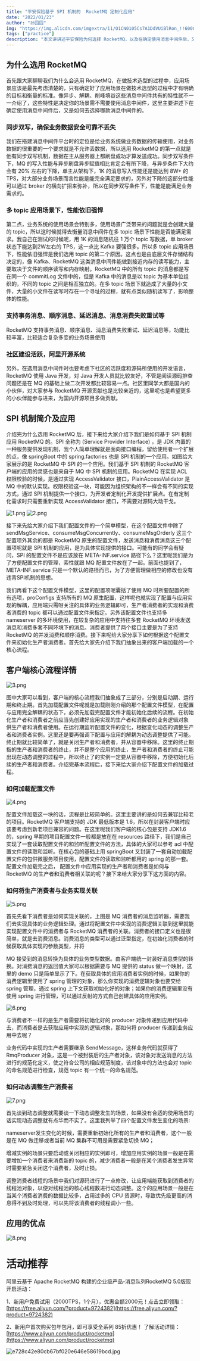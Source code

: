 ```yaml
---
title: "平安保险基于 SPI 机制的  RocketMQ 定制化应用"
date: "2022/01/23"
author: "孙园园"
img: "https://img.alicdn.com/imgextra/i1/O1CN0105Cs7A1DdVUiBlRon_!!6000000000239-0-tps-685-383.jpg"
tags: ["practice"]
description: "本文讲讲述平安保险为何选择 RocketMQ，以及在确定使用消息中间件后，又是如何去选择哪款消息中间件的。"
---
```


## 为什么选用 RocketMQ

首先跟大家聊聊我们为什么会选用 RocketMQ，在做技术选型的过程中，应用场景应该是最先考虑清楚的，只有确定好了应用场景在做技术选型的过程中才有明确的目标和衡量的标准。像异步、解耦、削峰填谷这些消息中间件共有的特性就不一一介绍了，这些特性是决定你的场景需不需要使用消息中间件，这里主要讲述下在确定使用消息中间件后，又是如何去选择哪款消息中间件的。

### 同步双写，确保业务数据安全可靠不丢失

我们在搭建消息中间件平台时的定位是给业务系统做业务数据的传输使用，对业务数据的很重要的一个要求就是不允许丢数据，所以选用 RocketMQ 的第一点就是他有同步双写机制，数据在主从服务器上都刷盘成功才算发送成功。同步双写条件下，MQ 的写入性能与异步刷盘异步赋值相比肯定会有所下降，与异步条件下大约会有 20% 左右的下降，单主从架构下，1K 的消息写入性能还是能达到 8W+ 的 TPS，对大部分业务场景而言性能是能完全满足要求的，另外对下降的这部分性能可以通过 broker 的横向扩招来弥补，所以在同步双写条件下，性能是能满足业务需求的。

### 多 topic 应用场景下，性能依旧强悍

第二点，业务系统的使用场景会特别多，使用场景广泛带来的问题就是会创建大量的 topic，所以这时候就得去衡量消息中间件在多 topic 场景下性能是否能满足需求。我自己在测试的时候呢，用 1K 的消息随机往 1 万个 topic 写数据，单 broker 状态下能达到2W左右的 TPS，这一点比 Kafka 要强很多。所以多 topic 应用场景下，性能依旧强悍是我们选用 topic 的第二个原因。这点也是由底层文件存储结构决定的，像 Kafka、RocketMQ 这类消息中间件能做到接近内存的读写能力，主要取决于文件的顺序读写和内存映射。RocketMQ 中的所有 topic 的消息都是写在同一个 commitLog 文件中的，但是 Kafka 中的消息是以 topic 为基本单位组织的，不同的 topic 之间是相互独立的。在多 topic 场景下就造成了大量的小文件，大量的小文件在读写时存在一个寻址的过程，就有点类似随机读写了，影响整体的性能。

### 支持事务消息、顺序消息、延迟消息、消息消费失败重试等

RocketMQ 支持事务消息、顺序消息、消息消费失败重试、延迟消息等，功能比较丰富，比较适合复杂多变的业务场景使用

### 社区建设活跃，阿里开源系统

另外，在选用消息中间件时也要考虑下社区的活跃度和源码所使用的开发语言，RocketMQ 使用 Java 开发，对 Java 开发人员就比较友好，不管是阅读源码排查问题还是在 MQ 的基础上做二次开发都比较容易一点。社区里同学大都是国内的小伙伴，对大家参与 RocketMQ 开源贡献也是比较亲近的，这里呢也是希望更多的小伙伴能参与进来，为国内开源项目多做贡献。

## SPI 机制简介及应用

介绍完为什么选用 RocketMQ 后，接下来给大家介绍下我们是如何基于 SPI 机制应用 RocketMQ 的。SPI 全称为 (Service Provider Interface) ，是 JDK 内置的一种服务提供发现机制，我个人简单理解就是面向接口编程，留给使用者一个扩展的点，像 springBoot 中的 spring.factories 也是 SPI 机制的一个应用。如图给大家展示的是 RocketMQ 中 SPI 的一个应用。我们基于 SPI 机制的 RocketMQ 客户端的应用的灵感也是来自于 MQ 中 SPI 机制的应用。RocketMQ 在实现 ACL 权限校验的时候，是通过实现 AccessValidator 接口，PlainAccessValidator 是 MQ 中的默认实现。权限校验这一块，可能因为组织架构的不一样会有不同的实现方式，通过 SPI 机制提供一个接口，为开发者定制化开发提供扩展点。在有定制化需求时只需要重新实现 AccessValidator 接口，不需要对源码大动干戈。

![1.png](https://intranetproxy.alipay.com/skylark/lark/0/2023/png/59356401/1680490064442-75166553-6f3e-4be3-8c6d-382b035b78dc.png#clientId=u83a7c561-6b74-4&height=342&id=KShTX&name=1.png&originHeight=342&originWidth=973&originalType=binary&ratio=1&rotation=0&showTitle=false&status=done&style=none&taskId=ud75829db-ef72-4f18-9599-74500db25ee&title=&width=973)
![2.png](https://intranetproxy.alipay.com/skylark/lark/0/2023/png/59356401/1680490064440-78392512-e774-49f7-ae1d-818d38b17188.png#clientId=u83a7c561-6b74-4&height=555&id=Yjq03&name=2.png&originHeight=555&originWidth=1080&originalType=binary&ratio=1&rotation=0&showTitle=false&status=done&style=none&taskId=u666ac899-041f-4fbd-af11-c966ba12c09&title=&width=1080)

接下来先给大家介绍下我们配置文件的一个简单模型，在这个配置文件中除了 sendMsgService、consumeMsgConcurrently、consumeMsgOrderly 这三个配置项外其余的都是 RocketMQ 原生的配置文件，发送消息和消费消息这三个配置项呢就是 SPI 机制的应用，是为具体实现提供的接口。可能有的同学会有疑问，SPI 的配置文件不是应该放在 META-INF.service 路径下么？这里呢我们是为了方便配置文件的管理，索性就跟 MQ 配置文件放在了一起。前面也提到了，META-INF.service 只是一个默认的路径而已，为了方便管理做相应的修改也没有违背SPI机制的思想。

我们再看下这个配置文件模型，这里的配置项呢囊括了使用 MQ 时所要配置的所有选项，proConfigs 支持所有的 MQ 原生配置，这样呢也就实现了配置与应用实现的解耦，应用端只需呀关注的具体的业务逻辑即可，生产者消费者的实现和消费者消费的 topic 都可以通过配置文件来指定。另外该配置文件也支持多 nameserver 的多环境使用，在较复杂的应用中支持往多套 RocketMQ 环境发送消息和消费多套不同环境下的消息。消费者提供了两个接口主要是为了支持 RocketMQ 的并发消费和顺序消费。接下来呢给大家分享下如何根据这个配置文件来初始化生产者消费者。首先给大家先介绍下我们抽象出来的客户端加载的一个核心流程。

## 客户端核心流程详情

![3.png](https://intranetproxy.alipay.com/skylark/lark/0/2023/png/59356401/1680490066364-b9f6bfd5-4a15-47e1-8335-586d9f7d7478.png#clientId=u83a7c561-6b74-4&height=300&id=TROly&name=3.png&originHeight=300&originWidth=1080&originalType=binary&ratio=1&rotation=0&showTitle=false&status=done&style=none&taskId=u3eed6c5b-e702-4220-8626-c5b3bdff7f1&title=&width=1080)

图中大家可以看到，客户端的核心流程我们抽象成了三部分，分别是启动期、运行期和终止期。首先加载配置文件呢就是加载刚刚介绍的那个配置文件模型，在配置与应用完全解耦的状态下，必须先加载完配置文件才能初始化后续的流程。在初始化生产者和消费者之前应当先创建好应用实现的生产者和消费者的业务逻辑对象 供生产者和消费者使用。在运行期监听配置文件的变化，根据变化动态的调整生产者和消费者实例。这里还是要再强调下配置与应用的解耦为动态调整提供了可能。终止期就比较简单了，就是关闭生产者和消费者，并从容器中移除。这里的终止期指的生产者和消费者的终止，并不是整个应用的终止，生产者和消费者的终止可能出现在动态调整的过程中，所以终止了的实例一定要从容器中移除，方便初始化后续的生产者和消费者。介绍完基本流程后，接下来给大家介绍下配置文件的加载过程。

### 如何加载配置文件

![4.png](https://intranetproxy.alipay.com/skylark/lark/0/2023/png/59356401/1680490064416-99250204-0448-473d-abd8-fa4919acbdda.png#clientId=u83a7c561-6b74-4&height=239&id=LfB15&name=4.png&originHeight=239&originWidth=1080&originalType=binary&ratio=1&rotation=0&showTitle=false&status=done&style=none&taskId=uc7796878-119f-49d6-bfe7-07131ff7b5b&title=&width=1080)

配置文件加载这一块的话，流程是比较简单的。这里主要讲的是如何去兼容比较老的项目。RocketMQ 客户端支持的 JDK 最低版本是 1.6，所以在封装客户端时应该要考虑到新老项目兼容的问题。在这里呢我们客户端的核心包是支持 JDK1.6 的，spring 早期的项目配置文件一般都是放在在 resources 路径下，我们是自己实现了一套读取配置文件的和监听配置文件的方法，具体的大家可以参考 acl 中配置文件的读取和监听。在核心包的基础上用 springBoot 又封装了一套自动加载配置文件的包供微服务项目使用，配置文件的读取和监听都用的 spring 的那一套。配置文件加载完之后， 配置文件中应用实现的生产者和消费者是如何与 RocketMQ 的生产者和消费者相关联的呢？接下来给大家分享下这方面的内容。

### 如何将生产消费者与业务实现关联

![5.png](https://intranetproxy.alipay.com/skylark/lark/0/2023/png/59356401/1680490064454-8e947794-fe92-4a9c-af7f-e7de288e1a24.png#clientId=u83a7c561-6b74-4&height=529&id=okkFf&name=5.png&originHeight=529&originWidth=1080&originalType=binary&ratio=1&rotation=0&showTitle=false&status=done&style=none&taskId=u03623176-b579-4a6d-8cdc-46f14c0e357&title=&width=1080)

首先先看下消费者是如何实现关联的，上图是 MQ 消费者的消息监听器，需要我们去实现具体的业务逻辑处理。通过将配置文件中实现的消费逻辑关联到这里就能实现配置文件中的消费者与 RocketMQ 消费者的关联。消费者的接口定义也是很简单，就是去消费消息。消费消息的类型可以通过泛型指定，在初始化消费者的时候获取具体实现的参数类型，并将

MQ 接受到的消息转换为具体的业务类型数据。由客户端统一封装好消息类型的转换。对消费消息的返回值大家可以根据需要与 MQ 提供的 status 做一个映射，这里的 demo 只是简单显示了下。在获取具体的应用消费者实例的时候，如果你的消费逻辑里使用了 spring 管理的对象，那么你实现的消费逻辑对象也要交给 spring 管理，通过 spring 上下文获取初始化好的对象；如果你的消费逻辑里没有使用 spring 进行管理，可以通过反射的方式自己创建具体的应用实例。

![6.png](https://intranetproxy.alipay.com/skylark/lark/0/2023/png/59356401/1680490066658-f1306e67-12d9-47b4-8f4e-f4ba18c2f0e1.png#clientId=u83a7c561-6b74-4&height=597&id=mvqMZ&name=6.png&originHeight=597&originWidth=1080&originalType=binary&ratio=1&rotation=0&showTitle=false&status=done&style=none&taskId=u980594d9-dc23-4a71-a36f-09b928a5fa8&title=&width=1080)

与消费者不一样的是生产者需要将初始化好的 producer 对象传递到应用代码中去，而消费者是去获取应用中实现的逻辑对象，那如何将 producer 传递到业务应用中去呢？

业务代码中实现的生产者需要继承 SendMessage，这样业务代码就获得了 RmqProducer 对象，这是一个被封装后的生产者对象，该对象对发送消息的方法进行的规范化定义，使之符合公司的相应规范制度，该对象中的方法也会对 topic 的命名规范进行检查，规范 topic 有一个统一的命名规范。

### 如何动态调整生产消费者

![7.png](https://intranetproxy.alipay.com/skylark/lark/0/2023/png/59356401/1680490066645-b5aad241-9000-47a1-9ad1-daa298cee4b3.png#clientId=u83a7c561-6b74-4&height=448&id=dYe1a&name=7.png&originHeight=448&originWidth=1074&originalType=binary&ratio=1&rotation=0&showTitle=false&status=done&style=none&taskId=u206cbddb-7555-4e1b-bdf7-3fc3a00c5c2&title=&width=1074)

首先谈到动态调整就需要谈一下动态调整发生的场景，如果没有合适的使用场景的话实现动态调整就有点华而不实了。这里我列举了四个配置文件发生变化的场景:

nameserver发生变化的时候，需要重新初始化所有的生产者和消费者，这个一般是在 MQ 做迁移或者当前 MQ 集群不可用是需要紧急切换 MQ；

增减实例的场景只要启动或关闭相应的实例即可，增加应用实例的场景一般是在需要增加一个消费者来消费新的 topic 的，减少消费者一般是在某个消费者发生异常时需要紧急关闭这个消费者，及时止损。

调整消费者线程的场景中我们对源码进行了一点修改，让应用端能获取到消费者的线程池对象，以便对线程池的核心线程数进行动态调整。这个的应用场景一般是在当某个消费者消费的数据比较多，占用过多的 CPU 资源时，导致优先级更高的消息得不到及时处理，可以先将该消费者的线程调小一些。

## 应用的优点

![8.png](https://intranetproxy.alipay.com/skylark/lark/0/2023/png/59356401/1680490066629-9cce17bd-3948-4dde-8b0c-e502b5dc007d.png#clientId=u83a7c561-6b74-4&height=479&id=Umjvv&name=8.png&originHeight=479&originWidth=1080&originalType=binary&ratio=1&rotation=0&showTitle=false&status=done&style=none&taskId=ufc6a4b4a-9406-4aef-b8fa-6be477755d2&title=&width=1080)

# 活动推荐

阿里云基于 Apache RocketMQ 构建的企业级产品-消息队列RocketMQ 5.0版现开启活动： 

1、新用户免费试用（2000TPS，1个月），优惠金额2000元！点击立即领取：[https://free.aliyun.com/?product=9724382](https://free.aliyun.com/?product=9724382)

2、新用户首次购买包年包月，即可享受全系列 85折优惠！ 了解活动详情：[https://www.aliyun.com/product/rocketmq](https://www.aliyun.com/product/rocketmq)

![e728c42e80cb67bf020e646e58619bcd.jpg](https://intranetproxy.alipay.com/skylark/lark/0/2023/jpeg/59356401/1680576637562-9af35fbf-d64b-4f81-b950-7e72f91b5ca2.jpeg#clientId=u449ffa34-59ce-4&from=paste&height=675&id=u462ad3c6&name=e728c42e80cb67bf020e646e58619bcd.jpg&originHeight=675&originWidth=1920&originalType=binary&ratio=1&rotation=0&showTitle=false&size=258156&status=done&style=none&taskId=u26cea311-dc98-45bd-8c8c-c7884e57c37&title=&width=1920)